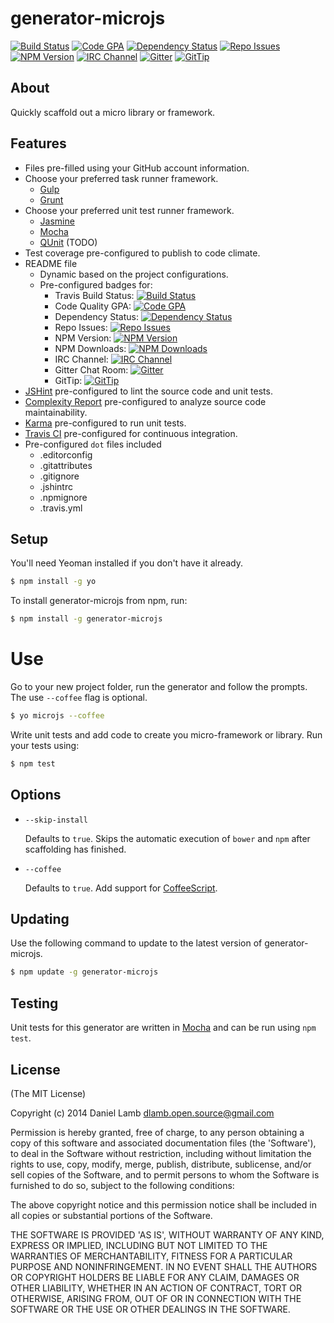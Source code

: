 # generator-microjs
[![Build Status][build-image]][build-url]
[![Code GPA][gpa-image]][gpa-url]
[![Dependency Status][depstat-image]][depstat-url]
[![Repo Issues][issues-image]][issues-url]
[![NPM Version][npm-image]][npm-url]
[![IRC Channel][irc-image]][irc-url]
[![Gitter][gitter-image]][gitter-url]
[![GitTip][tip-image]][tip-url]

## About

Quickly scaffold out a micro library or framework.

## Features

  * Files pre-filled using your GitHub account information.
  * Choose your preferred task runner framework.
    * [Gulp](http://gulpjs.com)
    * [Grunt](http://gruntjs.com)
  * Choose your preferred unit test runner framework.
    * [Jasmine](http://jasmine.github.io)
    * [Mocha](http://visionmedia.github.io/mocha)
    * [QUnit](http://qunitjs.com) (TODO)
  * Test coverage pre-configured to publish to code climate.
  * README file
    * Dynamic based on the project configurations.
    * Pre-configured badges for:
      * Travis Build Status: [![Build Status][build-image]][build-url]
      * Code Quality GPA: [![Code GPA][gpa-image]][gpa-url]
      * Dependency Status: [![Dependency Status][depstat-image]][depstat-url]
      * Repo Issues: [![Repo Issues][issues-image]][issues-url]
      * NPM Version: [![NPM Version][npm-image]][npm-url]
      * NPM Downloads: [![NPM Downloads][downloads-image]][downloads-url]
      * IRC Channel: [![IRC Channel][irc-image]][irc-url]
      * Gitter Chat Room: [![Gitter][gitter-image]][gitter-url]
      * GitTip: [![GitTip][tip-image]][tip-url]
  * [JSHint](https://www.npmjs.org/package/jshint) pre-configured to lint the source code and unit tests.
  * [Complexity Report](https://www.npmjs.org/package/complexity-report) pre-configured to analyze source code maintainability.
  * [Karma](https://www.npmjs.org/package/karma) pre-configured to run unit tests.
  * [Travis CI](https://travis-ci.org) pre-configured for continuous integration.
  * Pre-configured `dot` files included
    * .editorconfig
    * .gitattributes
    * .gitignore
    * .jshintrc
    * .npmignore
    * .travis.yml

## Setup

You'll need Yeoman installed if you don't have it already.

```bash
$ npm install -g yo
```

To install generator-microjs from npm, run:

```bash
$ npm install -g generator-microjs
```

# Use

Go to your new project folder, run the generator and follow the prompts. The use `--coffee` flag is optional.

```bash
$ yo microjs --coffee
```

Write unit tests and add code to create you micro-framework or library. Run your tests using:

```bash
$ npm test
```

## Options

* `--skip-install`

  Defaults to `true`. Skips the automatic execution of `bower` and `npm` after scaffolding has finished.

* `--coffee`

  Defaults to `true`. Add support for [CoffeeScript](http://coffeescript.org/).

## Updating

Use the following command to update to the latest version of generator-microjs.

```bash
$ npm update -g generator-microjs
```

## Testing

Unit tests for this generator are written in [Mocha](http://visionmedia.github.io/mocha) and can be run using `npm test`.

## License

(The MIT License)

Copyright (c) 2014 Daniel Lamb <dlamb.open.source@gmail.com>

Permission is hereby granted, free of charge, to any person obtaining
a copy of this software and associated documentation files (the
'Software'), to deal in the Software without restriction, including
without limitation the rights to use, copy, modify, merge, publish,
distribute, sublicense, and/or sell copies of the Software, and to
permit persons to whom the Software is furnished to do so, subject to
the following conditions:

The above copyright notice and this permission notice shall be
included in all copies or substantial portions of the Software.

THE SOFTWARE IS PROVIDED 'AS IS', WITHOUT WARRANTY OF ANY KIND,
EXPRESS OR IMPLIED, INCLUDING BUT NOT LIMITED TO THE WARRANTIES OF
MERCHANTABILITY, FITNESS FOR A PARTICULAR PURPOSE AND NONINFRINGEMENT.
IN NO EVENT SHALL THE AUTHORS OR COPYRIGHT HOLDERS BE LIABLE FOR ANY
CLAIM, DAMAGES OR OTHER LIABILITY, WHETHER IN AN ACTION OF CONTRACT,
TORT OR OTHERWISE, ARISING FROM, OUT OF OR IN CONNECTION WITH THE
SOFTWARE OR THE USE OR OTHER DEALINGS IN THE SOFTWARE.

[build-url]: https://travis-ci.org/daniellmb/generator-microjs
[build-image]: http://img.shields.io/travis/daniellmb/generator-microjs.png

[gpa-url]: https://codeclimate.com/github/daniellmb/generator-microjs
[gpa-image]: http://img.shields.io/codeclimate/github/daniellmb/generator-microjs.png

[coverage-url]: https://codeclimate.com/github/daniellmb/generator-microjs/code?sort=covered_percent&sort_direction=desc
[coverage-image]: http://img.shields.io/codeclimate/coverage/github/daniellmb/generator-microjs.png

[depstat-url]: https://david-dm.org/daniellmb/generator-microjs
[depstat-image]: https://david-dm.org/daniellmb/generator-microjs.png?theme=shields.io

[issues-url]: https://github.com/daniellmb/generator-microjs/issues
[issues-image]: http://img.shields.io/github/issues/daniellmb/generator-microjs.png

[downloads-url]: https://www.npmjs.org/package/generator-microjs
[downloads-image]: http://img.shields.io/npm/dm/underscore.png

[npm-url]: https://www.npmjs.org/package/generator-microjs
[npm-image]: https://badge.fury.io/js/generator-microjs.png

[irc-url]: http://webchat.freenode.net/?channels=generator-microjs
[irc-image]: http://img.shields.io/badge/irc-%23microjs-brightgreen.png

[gitter-url]: https://gitter.im/daniellmb/generator-microjs
[gitter-image]: http://img.shields.io/badge/gitter-daniellmb/generator--microjs-brightgreen.png

[tip-url]: https://www.gittip.com/daniellmb
[tip-image]: http://img.shields.io/gittip/daniellmb.png